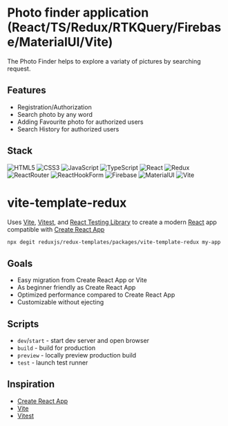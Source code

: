 # Photo finder application (React/TS/Redux/RTKQuery/Firebase/MaterialUI/Vite)

The Photo Finder helps to explore a variaty of pictures by searching request.

## Features

- Registration/Authorization
- Search photo by any word
- Adding Favourite photo for authorized users
- Search History for authorized users

## Stack

![HTML5](https://img.shields.io/badge/html5-E34F26?style=for-the-badge&logo=html5&logoColor=white)
![CSS3](https://img.shields.io/badge/css3-1572B6?style=for-the-badge&logo=css3&logoColor=white)
![JavaScript](https://img.shields.io/badge/JavaScript-F7DF1E?style=for-the-badge&logo=javascript&logoColor=black)
![TypeScript](https://img.shields.io/badge/TypeScript-316192?style=for-the-badge&logo=typescript&logoColor=white)
![React](https://img.shields.io/badge/react-00d8ff?style=for-the-badge&logo=react&logoColor=white)
![Redux](https://img.shields.io/badge/redux-764abc?style=for-the-badge&logo=redux&logoColor=white)
![ReactRouter](https://img.shields.io/badge/react_router-F44250?style=for-the-badge&logo=reactrouter&logoColor=white)
![ReactHookForm](https://img.shields.io/badge/react_hook_form-ec5990?style=for-the-badge&logo=reacthookform&logoColor=white)
![Firebase](https://img.shields.io/badge/firebase-FFA611?style=for-the-badge&logo=firebase&logoColor=white)
![MaterialUI](https://img.shields.io/badge/material_ui-0d6efd?style=for-the-badge&logo=materialui&logoColor=white)
![Vite](https://img.shields.io/badge/vite-646CFF?style=for-the-badge&logo=vite&logoColor=white)

# vite-template-redux

Uses [Vite](https://vitejs.dev/), [Vitest](https://vitest.dev/), and [React Testing Library](https://github.com/testing-library/react-testing-library) to create a modern [React](https://react.dev/) app compatible with [Create React App](https://create-react-app.dev/)

```sh
npx degit reduxjs/redux-templates/packages/vite-template-redux my-app
```

## Goals

- Easy migration from Create React App or Vite
- As beginner friendly as Create React App
- Optimized performance compared to Create React App
- Customizable without ejecting

## Scripts

- `dev`/`start` - start dev server and open browser
- `build` - build for production
- `preview` - locally preview production build
- `test` - launch test runner

## Inspiration

- [Create React App](https://github.com/facebook/create-react-app/tree/main/packages/cra-template)
- [Vite](https://github.com/vitejs/vite/tree/main/packages/create-vite/template-react)
- [Vitest](https://github.com/vitest-dev/vitest/tree/main/examples/react-testing-lib)
